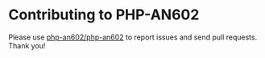 Contributing to PHP-AN602
=====================

Please use [php-an602/php-an602](https://github.com/php-an602/php-an602) to report issues and send pull requests. Thank you!
